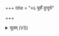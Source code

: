 +++
title = "०६ पूर्वो दुन्दुभे"

+++
<details><summary>मूलम् (VS)</summary>

पूर्वो॑ दुन्दुभे॒ प्र व॑दासि॒ वाचं॒ भूम्याः॑ पृ॒ष्ठे व॑द॒ रोच॑मानः।  
अ॑मित्रसे॒नाम॑भि॒जञ्ज॑भानो द्यु॒मद्व॑द दुन्दुभे सू॒नृता॑वत् ॥
</details>